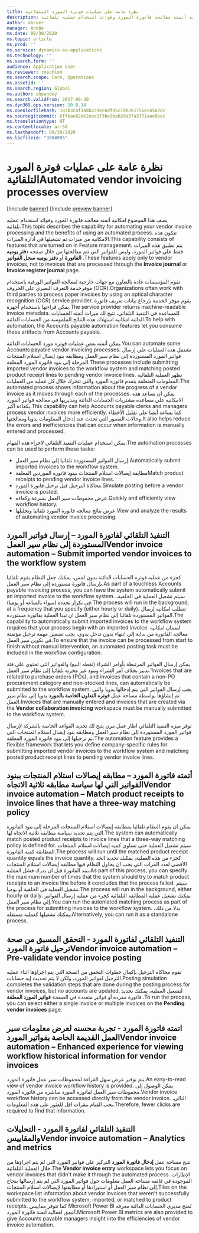 ```yaml
---
title: نظرة عامة على عمليات فوترة المورد التلقائية
description: يصف هذا الموضوع امكانيه أتمته معالجه فاتورة المورد وفوائد استخدام عمليه تلقائية.
author: abruer
manager: AnnBe
ms.date: 08/30/2020
ms.topic: article
ms.prod: ''
ms.service: dynamics-ax-applications
ms.technology: ''
ms.search.form: ''
audience: Application User
ms.reviewer: roschlom
ms.search.scope: Core, Operations
ms.assetid: ''
ms.search.region: Global
ms.author: shpandey
ms.search.validFrom: 2017-08-30
ms.dyn365.ops.version: 10.0.14
ms.openlocfilehash: 187b3c4f1a8b2c9ec6df95c19b261756ec4562dc
ms.sourcegitcommit: 6ffbae02de2eee1f3be9bab2da37a3771aae8bec
ms.translationtype: HT
ms.contentlocale: ar-SA
ms.lasthandoff: 09/30/2020
ms.locfileid: "3904995"
---
```

# <a name="automated-vendor-invoicing-processes-overview"></a><span data-ttu-id="10ff8-103">نظرة عامة على عمليات فوترة المورد التلقائية</span><span class="sxs-lookup"><span data-stu-id="10ff8-103">Automated vendor invoicing processes overview</span></span>

[!include [banner](../includes/banner.md)]
[!include [preview banner](../includes/preview-banner.md)]

<span data-ttu-id="10ff8-104">يصف هذا الموضوع امكانيه أتمته معالجه فاتورة المورد وفوائد استخدام عمليه تلقائية.</span><span class="sxs-lookup"><span data-stu-id="10ff8-104">This topic describes the capability for automating your vendor invoice processing and the benefits of using an automated process.</span></span> <span data-ttu-id="10ff8-105">تتكون هذه الامكانيه من ميزات تم تشغيلها في أداره الميزات.</span><span class="sxs-lookup"><span data-stu-id="10ff8-105">This capability consists of features that are turned on in Feature management.</span></span> <span data-ttu-id="10ff8-106">يتم تطبيق هذه الميزات فقط علي فواتير المورد، وليس للفواتير التي تتم معالجتها من خلال صفحه **دفتر يوميه الفاتورة** أو **دفتر يوميه سجل الفواتير** .</span><span class="sxs-lookup"><span data-stu-id="10ff8-106">These features apply only to vendor invoices, not to invoices that are processed through the **Invoice journal** or **Invoice register journal** page.</span></span>

<span data-ttu-id="10ff8-107">تقوم المؤسسات عادة بالتعاون مع جهات خارجية لمعالجة الفواتير الورقية باستخدام موفرخدمة التعرف البصري على الحروف (OCR).</span><span class="sxs-lookup"><span data-stu-id="10ff8-107">Organizations often work with third parties to process paper invoices by using an optical character recognition (OCR) service provider.</span></span> <span data-ttu-id="10ff8-108">يقوم موفر الخدمة بإرجاع بيانات تعريف فاتورة يمكن قراءتها باستخدام أجهزة.</span><span class="sxs-lookup"><span data-stu-id="10ff8-108">The service provider returns machine-readable invoice metadata.</span></span> <span data-ttu-id="10ff8-109">للمساعدة في التنفيذ التلقائي، تتيح لك ميزات أتمته الحسابات الدائنة امكانيه استهلاك هذه النتائج الملموسة من الحسابات الدائنة.</span><span class="sxs-lookup"><span data-stu-id="10ff8-109">To help with automation, the Accounts payable automation features let you consume these artifacts from Accounts payable.</span></span>

<span data-ttu-id="10ff8-110">يمكن أتمته بعض عمليات فوتره مورد الحسابات الدائنة.</span><span class="sxs-lookup"><span data-stu-id="10ff8-110">You can automate some Accounts payable vendor invoicing processes.</span></span> <span data-ttu-id="10ff8-111">تشتمل هذه العمليات علي إرسال فواتير المورد المستوردة إلى نظام سير العمل ومطابقه بنود إيصال استلام المنتجات المرحلة إلى بنود فاتورة المورد المعلقة.</span><span class="sxs-lookup"><span data-stu-id="10ff8-111">These processes include submitting imported vendor invoices to the workflow system and matching posted product receipt lines to pending vendor invoice lines.</span></span> <span data-ttu-id="10ff8-112">تظهر العملية التلقائية المعلومات المتعلقة بتقدم فاتورة المورد والتي تتحرك خلال كل عمليه من العمليات.</span><span class="sxs-lookup"><span data-stu-id="10ff8-112">The automated process shows information about the progress of a vendor invoice as it moves through each of the processes.</span></span> <span data-ttu-id="10ff8-113">يمكن ان تساعد هذه الامكانيه علي مساعده مشتريات الحسابات الدائنة ومديريها في معالجه فواتير المورد بكفاءة أكبر.</span><span class="sxs-lookup"><span data-stu-id="10ff8-113">This capability can help Accounts payable clerks and managers process vendor invoices more efficiently.</span></span> <span data-ttu-id="10ff8-114">كما يساعد أيضا علي تقليل الأخطاء وحالات القصور التي تحدث عند إدخال المعلومات يدويا ومعالجتها.</span><span class="sxs-lookup"><span data-stu-id="10ff8-114">It also helps reduce the errors and inefficiencies that can occur when information is manually entered and processed.</span></span>

<span data-ttu-id="10ff8-115">يمكن استخدام عمليات التنفيذ التلقائي لاجراء هذه المهام:</span><span class="sxs-lookup"><span data-stu-id="10ff8-115">The automation processes can be used to perform these tasks:</span></span>

- <span data-ttu-id="10ff8-116">إرسال الفواتير المستوردة تلقائيا إلى نظام سير العمل.</span><span class="sxs-lookup"><span data-stu-id="10ff8-116">Automatically submit imported invoices to the workflow system.</span></span>
- <span data-ttu-id="10ff8-117">مطابقة إيصالات استلام المنتجات ببنود فاتورة الموردين المعلقة</span><span class="sxs-lookup"><span data-stu-id="10ff8-117">Match product receipts to pending vendor invoice lines.</span></span>
- <span data-ttu-id="10ff8-118">محاكاة الترحيل قبل ترحيل فاتورة المورد.</span><span class="sxs-lookup"><span data-stu-id="10ff8-118">Simulate posting before a vendor invoice is posted.</span></span>
- <span data-ttu-id="10ff8-119">عرض محفوظات سير العمل بسرعة وكفاءه.</span><span class="sxs-lookup"><span data-stu-id="10ff8-119">Quickly and efficiently view workflow history.</span></span>
- <span data-ttu-id="10ff8-120">عرض نتائج معالجه فاتورة المورد تلقائيا وتحليلها.</span><span class="sxs-lookup"><span data-stu-id="10ff8-120">View and analyze the results of automating vendor invoice processing.</span></span>

## <a name="vendor-invoice-automation--submit-imported-vendor-invoices-to-the-workflow-system"></a><span data-ttu-id="10ff8-121">التنفيذ التلقائي لفاتورة المورد – إرسال فواتير المورد المستوردة إلى نظام سير العمل</span><span class="sxs-lookup"><span data-stu-id="10ff8-121">Vendor invoice automation – Submit imported vendor invoices to the workflow system</span></span>

<span data-ttu-id="10ff8-122">كجزء من عمليه فوتره الحسابات الدائنة بدون لمس، يمكنك جعل النظام يقوم تلقائيا بإرسال فاتورة مستورده إلى نظام سير العمل.</span><span class="sxs-lookup"><span data-stu-id="10ff8-122">As part of a touchless Accounts payable invoicing process, you can have the system automatically submit an imported invoice to the workflow system.</span></span> <span data-ttu-id="10ff8-123">سيتم تشغيل العملية في الخلفية، في تكرار تحدده (سواء بالساعة أو يوميا).</span><span class="sxs-lookup"><span data-stu-id="10ff8-123">The process will run in the background, at a frequency that you specify (either hourly or daily).</span></span> <span data-ttu-id="10ff8-124">تتطلب امكانيه إرسال الفواتير المستوردة تلقائيا إلى نظام سير العمل ان تبدا العملية بفاتورة مستورده.</span><span class="sxs-lookup"><span data-stu-id="10ff8-124">The capability to automatically submit imported invoices to the workflow system requires that your process begin with an imported invoice.</span></span> <span data-ttu-id="10ff8-125">لضمان امكانيه معالجه الفاتورة من بداية إلى انتهاء بدون تدخل يدوي، يجب تضمين مهمة ترحيل مؤتمتة في تكوين سير العمل.</span><span class="sxs-lookup"><span data-stu-id="10ff8-125">To ensure that the invoice can be processed from start to finish without manual intervention, an automated posting task must be included in the workflow configuration.</span></span>

<span data-ttu-id="10ff8-126">يمكن إرسال الفواتير المرتبطة بأوامر الشراء (نقطه البيع) والفواتير التي تحتوي علي فئة تدبير بخلاف أمر الشراء وبنود غير مخزنه تلقائيا إلى نظام سير العمل.</span><span class="sxs-lookup"><span data-stu-id="10ff8-126">'Invoices that are related to purchase orders (POs), and invoices that contain a non-PO procurement category and non-stocked lines, can automatically be submitted to the workflow system.</span></span> <span data-ttu-id="10ff8-127">يجب إرسال الفواتير التي يتم إدخالها يدويا والتي تم إنشاؤها بواسطة مساحة عمل **فوتره التعاون الخاصة بالمورد** يدويا إلى نظام سير العمل.</span><span class="sxs-lookup"><span data-stu-id="10ff8-127">Invoices that are manually entered and invoices that are created via the **Vendor collaboration invoicing** workspace must be manually submitted to the workflow system.</span></span>

<span data-ttu-id="10ff8-128">توفر ميزه التنفيذ التلقائي اطار عمل مرن يتيح لك تحديد القواعد الخاصة بالشركة لإرسال فواتير المورد المستوردة إلى نظام سير العمل ومطابقه بنود إيصال استلام المنتجات التي تم ترحيلها إلى بنود فاتورة المورد المعلقة.</span><span class="sxs-lookup"><span data-stu-id="10ff8-128">The automation feature provides a flexible framework that lets you define company-specific rules for submitting imported vendor invoices to the workflow system and matching posted product receipt lines to pending vendor invoice lines.</span></span>

## <a name="vendor-invoice-automation--match-product-receipts-to-invoice-lines-that-have-a-three-way-matching-policy"></a><span data-ttu-id="10ff8-129">أتمته فاتورة المورد – مطابقه إيصالات استلام المنتجات ببنود الفواتير التي لها سياسة مطابقه ثلاثية الاتجاه</span><span class="sxs-lookup"><span data-stu-id="10ff8-129">Vendor invoice automation – Match product receipts to invoice lines that have a three-way matching policy</span></span>

<span data-ttu-id="10ff8-130">يمكن ان يقوم النظام تلقائيا بمطابقه إيصالات استلام المنتجات المرحلة إلى بنود الفاتورة التي يتم تحديد سياسة مطابقه ثلاثية الاتجاه لها.</span><span class="sxs-lookup"><span data-stu-id="10ff8-130">The system can automatically match posted product receipts to invoice lines that a three-way matching policy is defined for.</span></span> <span data-ttu-id="10ff8-131">سيتم تشغيل العملية حتى تساوي كميه إيصالات استلام المنتجات المطابقة كميه الفاتورة.</span><span class="sxs-lookup"><span data-stu-id="10ff8-131">The process will run until the matched product receipt quantity equals the invoice quantity.</span></span> <span data-ttu-id="10ff8-132">كجزء من هذه العملية، يمكنك تحديد الحد الأقصى لعدد المرات التي يجب ان يحاول النظام فيها مطابقه إيصالات استلام المنتجات ببند الفاتورة قبل ان يدرك فشل العملية.</span><span class="sxs-lookup"><span data-stu-id="10ff8-132">As part of this process, you can specify the maximum number of times that the system should try to match product receipts to an invoice line before it concludes that the process failed.</span></span> <span data-ttu-id="10ff8-133">سيتم تشغيل العملية في الخلفية أو يوميا.</span><span class="sxs-lookup"><span data-stu-id="10ff8-133">The process will run in the background, either hourly or daily.</span></span> <span data-ttu-id="10ff8-134">يمكنك تشغيل عمليه المطابقة التلقائية كجزء من عمليه إرسال الفواتير إلى نظام سير العمل.</span><span class="sxs-lookup"><span data-stu-id="10ff8-134">You can run the automated matching process as part of the process for submitting invoices to the workflow system.</span></span> <span data-ttu-id="10ff8-135">بدلا من ذلك، يمكنك تشغيلها كعمليه مستقله.</span><span class="sxs-lookup"><span data-stu-id="10ff8-135">Alternatively, you can run it as a standalone process.</span></span>

## <a name="vendor-invoice-automation--pre-validate-vendor-invoice-posting"></a><span data-ttu-id="10ff8-136">التنفيذ التلقائي لفاتورة المورد - التحقق المسبق من صحة ترحيل فاتورة المورد</span><span class="sxs-lookup"><span data-stu-id="10ff8-136">Vendor invoice automation – Pre-validate vendor invoice posting</span></span>

<span data-ttu-id="10ff8-137">تقوم محاكاة الترحيل بإكمال خطوات التحقق من الصحة التي يتم اجراؤها اثناء عمليه الترحيل لفواتير المورد، ولكن لا يتم تحديث إيه حسابات.</span><span class="sxs-lookup"><span data-stu-id="10ff8-137">Posting simulation completes the validation steps that are done during the posting process for vendor invoices, but no accounts are updated.</span></span> <span data-ttu-id="10ff8-138">لتشغيل العملية، يمكنك تحديد فاتورة مفرده أو فواتير متعددة في الصفحة **فواتير المورد المعلقة** .</span><span class="sxs-lookup"><span data-stu-id="10ff8-138">To run the process, you can select either a single invoice or multiple invoices on the **Pending vendor invoices** page.</span></span>

## <a name="vendor-invoice-automation--enhanced-experience-for-viewing-workflow-historical-information-for-vendor-invoices"></a><span data-ttu-id="10ff8-139">اتمته فاتورة المورد - تجربة محسنه لعرض معلومات سير العمل القديمة الخاصة بفواتير المورد</span><span class="sxs-lookup"><span data-stu-id="10ff8-139">Vendor invoice automation – Enhanced experience for viewing workflow historical information for vendor invoices</span></span>

<span data-ttu-id="10ff8-140">يتم توفير عرض سهل القراءة لمحفوظات سير عمل فاتورة المورد.</span><span class="sxs-lookup"><span data-stu-id="10ff8-140">An easy-to-read view of vendor invoice workflow history is provided.</span></span> <span data-ttu-id="10ff8-141">يمكن الوصول إلى محفوظات سير العمل لفاتورة المورد مباشره من فاتورة المورد.</span><span class="sxs-lookup"><span data-stu-id="10ff8-141">Vendor invoice workflow history can be accessed directly from the vendor invoice.</span></span> <span data-ttu-id="10ff8-142">التالي، يجب القيام بنقرات اقل للعثور علي هذه المعلومات.</span><span class="sxs-lookup"><span data-stu-id="10ff8-142">Therefore, fewer clicks are required to find that information.</span></span>

## <a name="vendor-invoice-automation--analytics-and-metrics"></a><span data-ttu-id="10ff8-143">التنفيذ التلقائي لفاتورة المورد - التحليلات والمقاييس</span><span class="sxs-lookup"><span data-stu-id="10ff8-143">Vendor invoice automation – Analytics and metrics</span></span>

<span data-ttu-id="10ff8-144">تتيح مساحة عمل **إدخال فاتورة المورد** التركيز علي فواتير المورد التي لم يتم اجراؤها من خلال العملية التلقائية.</span><span class="sxs-lookup"><span data-stu-id="10ff8-144">The **Vendor invoice entry** workspace lets you focus on vendor invoices that didn't make it through the automated process.</span></span> <span data-ttu-id="10ff8-145">الإطارات الموجودة في قائمه مساحة العمل معلومات حول فواتير المورد التي لم يتم إرسالها بنجاح إلى نظام سير العمل أو استيرادها أو مطابقتها لإيصالات استلام المنتجات.</span><span class="sxs-lookup"><span data-stu-id="10ff8-145">Tiles on the workspace list information about vendor invoices that weren't successfully submitted to the workflow system, imported, or matched to product receipts.</span></span> <span data-ttu-id="10ff8-146">كما تتوفر مقاييس Microsoft Power BI لمنح مديري الحسابات الدائنة معرفه أعمق لفعالية أتمتة فاتورة المورد.</span><span class="sxs-lookup"><span data-stu-id="10ff8-146">Microsoft Power BI metrics are also provided to give Accounts payable managers insight into the efficiencies of vendor invoice automation.</span></span>
